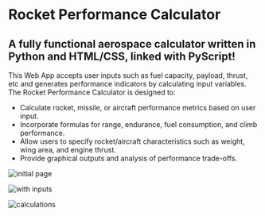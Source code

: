 # Rocket Performance Calculator

## A fully functional aerospace calculator written in Python and HTML/CSS, linked with PyScript!

This Web App accepts user inputs such as fuel capacity, payload, thrust, etc and generates performance indicators by calculating input variables. The Rocket Performance Calculator is designed to:

* Calculate rocket, missile, or aircraft performance metrics based on user input.
* Incorporate formulas for range, endurance, fuel consumption, and climb performance.
* Allow users to specify rocket/aircraft characteristics such as weight, wing area, and engine thrust.
* Provide graphical outputs and analysis of performance trade-offs.

![initial page](https://github.com/oOrtDynamics/Rocket-Performance-Calculator/blob/main/img/Screenshot%202024-10-21%20at%2006.37.55.png)

![with inputs](https://github.com/oOrtDynamics/Rocket-Performance-Calculator/blob/main/img/Screenshot%202024-10-21%20at%2006.39.41.png)

![calculations](https://github.com/oOrtDynamics/Rocket-Performance-Calculator/blob/main/img/Screenshot%202024-10-21%20at%2006.40.06.png)
